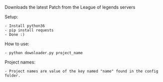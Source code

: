 Downloads the latest Patch from the League of legends servers
	
Setup:
	
	- Install python36
	- pip install requests
	- Done :)
	
How to use:
	
	- python downloader.py project_name
	
Project names:

	- Project names are value of the key named "name" found in the config folder.

